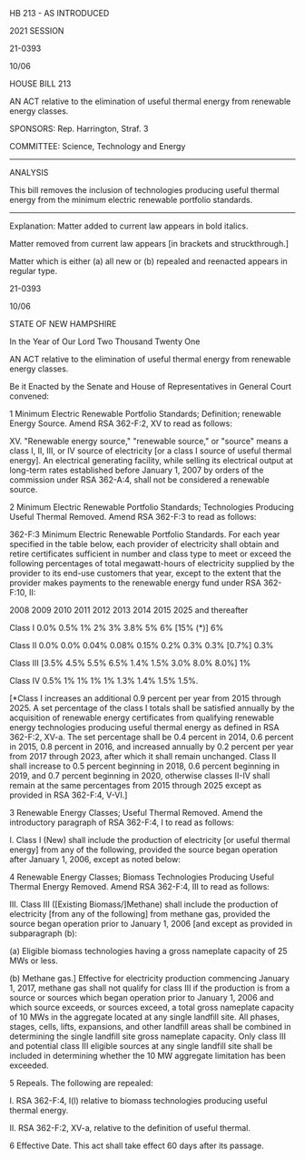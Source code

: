  HB 213 - AS INTRODUCED

 

 

2021 SESSION

 21-0393

 10/06

 

HOUSE BILL 213

 

AN ACT relative to the elimination of useful thermal energy from renewable energy classes.

 

SPONSORS: Rep. Harrington, Straf. 3

 

COMMITTEE: Science, Technology and Energy

 

-----------------------------------------------------------------

 

ANALYSIS

 

 This bill removes the inclusion of technologies producing useful thermal energy from the minimum electric renewable portfolio standards.

 

- - - - - - - - - - - - - - - - - - - - - - - - - - - - - - - - - - - - - - - - - - - - - - - - - - - - - - - - - - - - - - - - - - - - - - - - - - - 

 

Explanation: Matter added to current law appears in bold italics.

 Matter removed from current law appears [in brackets and struckthrough.]

 Matter which is either (a) all new or (b) repealed and reenacted appears in regular type.

 21-0393

 10/06

 

STATE OF NEW HAMPSHIRE

 

In the Year of Our Lord Two Thousand Twenty One

 

AN ACT relative to the elimination of useful thermal energy from renewable energy classes.

 

Be it Enacted by the Senate and House of Representatives in General Court convened:

 

 1 Minimum Electric Renewable Portfolio Standards; Definition; renewable Energy Source. Amend RSA 362-F:2, XV to read as follows:

 XV. "Renewable energy source," "renewable source," or "source" means a class I, II, III, or IV source of electricity [or a class I source of useful thermal energy]. An electrical generating facility, while selling its electrical output at long-term rates established before January 1, 2007 by orders of the commission under RSA 362-A:4, shall not be considered a renewable source. 

 2 Minimum Electric Renewable Portfolio Standards; Technologies Producing Useful Thermal Removed. Amend RSA 362-F:3 to read as follows:

 362-F:3 Minimum Electric Renewable Portfolio Standards. For each year specified in the table below, each provider of electricity shall obtain and retire certificates sufficient in number and class type to meet or exceed the following percentages of total megawatt-hours of electricity supplied by the provider to its end-use customers that year, except to the extent that the provider makes payments to the renewable energy fund under RSA 362-F:10, II: 

 2008 2009 2010 2011 2012 2013 2014 2015 2025 and thereafter

Class I 0.0% 0.5% 1% 2% 3% 3.8% 5% 6% [15% (*)] 6%

Class II 0.0% 0.0% 0.04% 0.08% 0.15% 0.2% 0.3% 0.3% [0.7%] 0.3%

Class III [3.5% 4.5% 5.5% 6.5% 1.4% 1.5% 3.0% 8.0% 8.0%] 1%

Class IV 0.5% 1% 1% 1% 1% 1.3% 1.4% 1.5% 1.5%.

 [*Class I increases an additional 0.9 percent per year from 2015 through 2025. A set percentage of the class I totals shall be satisfied annually by the acquisition of renewable energy certificates from qualifying renewable energy technologies producing useful thermal energy as defined in RSA 362-F:2, XV-a. The set percentage shall be 0.4 percent in 2014, 0.6 percent in 2015, 0.8 percent in 2016, and increased annually by 0.2 percent per year from 2017 through 2023, after which it shall remain unchanged. Class II shall increase to 0.5 percent beginning in 2018, 0.6 percent beginning in 2019, and 0.7 percent beginning in 2020, otherwise classes II-IV shall remain at the same percentages from 2015 through 2025 except as provided in RSA 362-F:4, V-VI.] 

 3 Renewable Energy Classes; Useful Thermal Removed. Amend the introductory paragraph of RSA 362-F:4, I to read as follows:

 I. Class I (New) shall include the production of electricity [or useful thermal energy] from any of the following, provided the source began operation after January 1, 2006, except as noted below: 

 4 Renewable Energy Classes; Biomass Technologies Producing Useful Thermal Energy Removed. Amend RSA 362-F:4, III to read as follows:

 III. Class III ([Existing Biomass/]Methane) shall include the production of electricity [from any of the following] from methane gas, provided the source began operation prior to January 1, 2006 [and except as provided in subparagraph (b): 

(a) Eligible biomass technologies having a gross nameplate capacity of 25 MWs or less. 

(b) Methane gas.] Effective for electricity production commencing January 1, 2017, methane gas shall not qualify for class III if the production is from a source or sources which began operation prior to January 1, 2006 and which source exceeds, or sources exceed, a total gross nameplate capacity of 10 MWs in the aggregate located at any single landfill site. All phases, stages, cells, lifts, expansions, and other landfill areas shall be combined in determining the single landfill site gross nameplate capacity. Only class III and potential class III eligible sources at any single landfill site shall be included in determining whether the 10 MW aggregate limitation has been exceeded. 

 5 Repeals. The following are repealed:

 I. RSA 362-F:4, I(l) relative to biomass technologies producing useful thermal energy.

 II. RSA 362-F:2, XV-a, relative to the definition of useful thermal.

 6 Effective Date. This act shall take effect 60 days after its passage.

